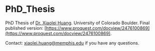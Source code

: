 # PhD_Thesis
PhD Thesis of [Dr. Xiaolei Huang](https://sites.google.com/site/xiaoleiedu). University of Colorado Boulder.
Final published version: [https://www.proquest.com/docview/2476100869](https://www.proquest.com/docview/2476100869).

Contact: xiaolei.huang@memphis.edu if you have any questions.
